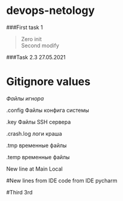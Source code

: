 # devops-netology
###First task 1
>Zero init  
>Second modify


###Task 2.3 27.05.2021
>

# Gitignore values
_Файлы игнора_ 

.config Файлы конфига системы

.key Файлы SSH сервера

.crash.log логи краша

.tmp временные файлы

.temp временные файлы

New line at Main Local

#New lines from IDE
code from IDE pycharm

#Third
3rd
